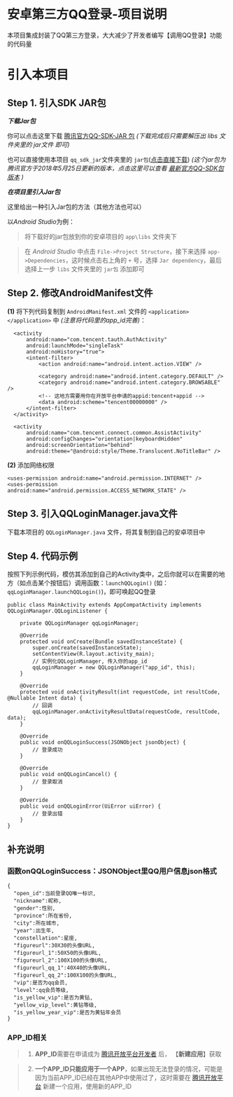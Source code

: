 # 安卓第三方QQ登录-项目说明

  本项目集成封装了QQ第三方登录，大大减少了开发者编写【调用QQ登录】功能的代码量
  
  
  
# 引入本项目

  
  
  
  ## Step 1. 引入SDK JAR包
  
  
  ***下载Jar包***
  
  
  你可以点击这里下载 [腾讯官方QQ-SDK-JAR 包](http://qzonestyle.gtimg.cn/qzone/vas/opensns/res/doc/Android_SDK_V3.3.3.zip)  *(下载完成后只需要解压出 libs 文件夹里的 jar文件 即可)*


  也可以直接使用本项目 ```qq_sdk_jar```文件夹里的 ```jar包```([点击直接下载](https://raw.githubusercontent.com/BarefootBKK/QQLoginForAndroid/master/qq_sdk_jar/open_sdk_r6008_lite.jar))  *(这个jar包为腾讯官方于2018年5月25日更新的版本，点击这里可以查看 [最新官方QQ-SDK包版本](http://wiki.open.qq.com/wiki/mobile/SDK%E4%B8%8B%E8%BD%BD) )*

  
  
 ***在项目里引入Jar包***
  
  
  这里给出一种引入Jar包的方法（其他方法也可以）
  
  以*Android Studio*为例：
  
  > 将下载好的jar包放到你的安卓项目的 ```app\libs``` 文件夹下

  > 在 *Android Studio* 中点击 ```File->Project Structure```，接下来选择 ```app->Dependencies```，这时候点击右上角的 ```+``` 号，选择 ```Jar dependency```，最后选择上一步 ```libs``` 文件夹里的 ```jar包``` 添加即可
  
  

  ## Step 2. 修改AndroidManifest文件
  
  
  **(1)** 将下列代码复制到 ```AndroidManifest.xml``` 文件的 ```<application></application>``` 中
  *(注意将代码里的app_id完善)*：
    
  ```
    <activity
        android:name="com.tencent.tauth.AuthActivity"
        android:launchMode="singleTask"
        android:noHistory="true">
        <intent-filter>
            <action android:name="android.intent.action.VIEW" />

            <category android:name="android.intent.category.DEFAULT" />
            <category android:name="android.intent.category.BROWSABLE" />
            <!-- 这地方需要用你在开放平台申请的appid:tencent+appid -->
            <data android:scheme="tencent00000000" />
        </intent-filter>
    </activity>
    
    <activity
        android:name="com.tencent.connect.common.AssistActivity"
        android:configChanges="orientation|keyboardHidden"
        android:screenOrientation="behind"
        android:theme="@android:style/Theme.Translucent.NoTitleBar" />
  ```
  
  
  **(2)** 添加网络权限
  
  ```
  <uses-permission android:name="android.permission.INTERNET" />
  <uses-permission android:name="android.permission.ACCESS_NETWORK_STATE" />
  ```
  
  
  ## Step 3. 引入QQLoginManager.java文件
  
  
  下载本项目的 ```QQLoginManager.java``` 文件，将其复制到自己的安卓项目中
  
  
  
  ## Step 4. 代码示例
  
  按照下列示例代码，模仿其添加到自己的Activity类中，之后你就可以在需要的地方（如点击某个按钮后）调用函数：```launchQQLogin()``` (如：```qqLoginManager.launchQQLogin()```)，即可唤起QQ登录
  
  ```
  public class MainActivity extends AppCompatActivity implements QQLoginManager.QQLoginListener {

      private QQLoginManager qqLoginManager;

      @Override
      protected void onCreate(Bundle savedInstanceState) {
          super.onCreate(savedInstanceState);
          setContentView(R.layout.activity_main);
          // 实例化QQLoginManager, 传入你的app_id
          qqLoginManager = new QQLoginManager("app_id", this);
      }

      @Override
      protected void onActivityResult(int requestCode, int resultCode, @Nullable Intent data) {
          // 回调
          qqLoginManager.onActivityResultData(requestCode, resultCode, data);
      }

      @Override
      public void onQQLoginSuccess(JSONObject jsonObject) {
          // 登录成功
      }

      @Override
      public void onQQLoginCancel() {
          // 登录取消
      }

      @Override
      public void onQQLoginError(UiError uiError) {
          // 登录出错
      }
  }
  ```
  
  
  ## 补充说明
  ### 函数onQQLoginSuccess：JSONObject里QQ用户信息json格式
  ```
  {
    "open_id":当前登录QQ唯一标识,
    "nickname":昵称,
    "gender":性别,
    "province":所在省份,
    "city":所在城市,
    "year":出生年,
    "constellation":星座,
    "figureurl":30X30的头像URL,
    "figureurl_1":50X50的头像URL,
    "figureurl_2":100X100的头像URL,
    "figureurl_qq_1":40X40的头像URL,
    "figureurl_qq_2":100X100的头像URL,
    "vip":是否为qq会员,
    "level":qq会员等级,
    "is_yellow_vip":是否为黄钻,
    "yellow_vip_level":黄钻等级,
    "is_yellow_year_vip":是否为黄钻年会员
  }
  ```
  
  ### APP_ID相关
  
  > 1. **APP_ID**需要在申请成为 [腾讯开放平台开发者](http://open.qq.com/reg) 后，
  【**新建应用**】获取
  
  > 2. **一个APP_ID只能应用于一个APP**，如果出现无法登录的情况，可能是因为当前APP_ID已经在其他APP中使用过了，这时需要在 [腾讯开放平台](http://op.open.qq.com/manage_centerv2) 新建一个应用，使用新的APP_ID
